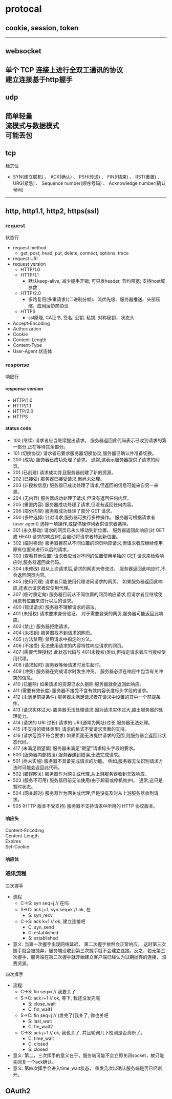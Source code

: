 # protocal

## cookie, session, token
---
## websocket
单个 TCP 连接上进行全双工通讯的协议  
建立连接基于http握手
---
## udp
简单轻量  
流模式与数据模式  
可能丢包  
---
## tcp
标志位  
- SYN(建立联机) 、 ACK(确认) 、 PSH(传送) 、 FIN(f结束) 、 RST(重置) 、 URG(紧急) 、 Sequence number(顺序号码) 、 Acknowledge number(确认号码)
---
## http, http1.1, http2, https(ssl)
### request
状态行
- request method
    - get, post, head, put, delete, connect, options, trace
- request URI
- request version
    - HTTP/1.0
    - HTTP/1.1
        - 默认keep-alive, 减少握手开销; 可只发header, 节约带宽; 支持host域参数
    - HTTP/2.0
        - 多路复用(多重请求)(二进制分帧)、流优先级、服务器推送、头部压缩、应用层协商协议
    - HTTPS
        - ssl原理, CA证书, 签名, 公钥, 私钥, 对称秘钥...
状态头
- Accept-Encoding
- Authorization
- Cookie
- Content-Length
- Content-Type
- User-Agent
状态体
### response
响应行
#### response version
- HTTP/1.0
- HTTP/1.1
- HTTP/2.0
- HTTPS
#### status code
- 100   (继续) 请求者应当继续提出请求。 服务器返回此代码表示已收到请求的第一部分,正在等待其余部分。    
- 101   (切换协议) 请求者已要求服务器切换协议,服务器已确认并准备切换。
- 200   (成功)  服务器已成功处理了请求。 通常,这表示服务器提供了请求的网页。   
- 201   (已创建)  请求成功并且服务器创建了新的资源。   
- 202   (已接受)  服务器已接受请求,但尚未处理。   
- 203   (非授权信息)  服务器已成功处理了请求,但返回的信息可能来自另一来源。   
- 204   (无内容)  服务器成功处理了请求,但没有返回任何内容。   
- 205   (重置内容) 服务器成功处理了请求,但没有返回任何内容。  
- 206   (部分内容)  服务器成功处理了部分 GET 请求。   
- 300   (多种选择)  针对请求,服务器可执行多种操作。 服务器可根据请求者 (user agent) 选择一项操作,或提供操作列表供请求者选择。   
- 301   (永久移动)  请求的网页已永久移动到新位置。 服务器返回此响应(对 GET 或 HEAD 请求的响应)时,会自动将请求者转到新位置。  
- 302   (临时移动)  服务器目前从不同位置的网页响应请求,但请求者应继续使用原有位置来进行以后的请求。  
- 303   (查看其他位置) 请求者应当对不同的位置使用单独的 GET 请求来检索响应时,服务器返回此代码。  
- 304   (未修改) 自从上次请求后,请求的网页未修改过。 服务器返回此响应时,不会返回网页内容。   
- 305   (使用代理) 请求者只能使用代理访问请求的网页。 如果服务器返回此响应,还表示请求者应使用代理。   
- 307   (临时重定向)  服务器目前从不同位置的网页响应请求,但请求者应继续使用原有位置来进行以后的请求。
- 400   (错误请求) 服务器不理解请求的语法。   
- 401   (未授权) 请求要求身份验证。 对于需要登录的网页,服务器可能返回此响应。   
- 403   (禁止) 服务器拒绝请求。  
- 404   (未找到) 服务器找不到请求的网页。  
- 405   (方法禁用) 禁用请求中指定的方法。   
- 406   (不接受) 无法使用请求的内容特性响应请求的网页。   
- 407   (需要代理授权) 此状态代码与 401(未授权)类似,但指定请求者应当授权使用代理。  
- 408   (请求超时)  服务器等候请求时发生超时。   
- 409   (冲突)  服务器在完成请求时发生冲突。 服务器必须在响应中包含有关冲突的信息。   
- 410   (已删除)  如果请求的资源已永久删除,服务器就会返回此响应。   
- 411   (需要有效长度) 服务器不接受不含有效内容长度标头字段的请求。   
- 412   (未满足前提条件) 服务器未满足请求者在请求中设置的其中一个前提条件。   
- 413   (请求实体过大) 服务器无法处理请求,因为请求实体过大,超出服务器的处理能力。   
- 414   (请求的 URI 过长) 请求的 URI(通常为网址)过长,服务器无法处理。   
- 415   (不支持的媒体类型) 请求的格式不受请求页面的支持。   
- 416   (请求范围不符合要求) 如果页面无法提供请求的范围,则服务器会返回此状态代码。   
- 417   (未满足期望值) 服务器未满足"期望"请求标头字段的要求。   
- 500   (服务器内部错误)  服务器遇到错误,无法完成请求。   
- 501   (尚未实施) 服务器不具备完成请求的功能。 例如,服务器无法识别请求方法时可能会返回此代码。   
- 502   (错误网关) 服务器作为网关或代理,从上游服务器收到无效响应。   
- 503   (服务不可用) 服务器目前无法使用(由于超载或停机维护)。 通常,这只是暂时状态。   
- 504   (网关超时)  服务器作为网关或代理,但是没有及时从上游服务器收到请求。   
- 505   (HTTP 版本不受支持) 服务器不支持请求中所用的 HTTP 协议版本。  
#### 响应头
Content-Encoding  
Content-Length  
Expires  
Set-Cookie  

#### 响应体  

### 通讯流程
三次握手
- 流程
    - C->S: syn seq=j // 在吗
    - S->C: ack j+1, syn seq=k // ok, 在
        - S: syn_recv
    - C->S: ack k+1 // ok, 建立连接吧
        - C: syn_send
        - C: established
        - S: established
- 意义: 当第一次握手出现网络延迟， 第二次握手依然会正常响应， 这时第三次握手就会被抛弃，服务端没收到第三次握手就不会建立连接。反之，若无第三次握手，服务端在第二次握手就开始建立客户端已经认为过期抛弃的连接， 浪费资源。

四次挥手
- 流程:
    - C->S: fin seq=i // 我要关了
    - S->C: ack i+1 // ok, 等下, 我还没发完呢
        - S: close_wait
        - C: fin_wait1
    - S->C: fin seq=j // (发完了)我关了, 你也关吧
        - S: last_wait
        - C: fin_wait2
    - C->S: ack j+1 // ok, 我也关了, 并且轮询几下检测是否真断了。
        - C: time_wait
        - C: closed
        - S: closed
- 意义: 第二，三次挥手的意义在于，服务端可能不会立即关闭socket，故只能先回复一个ack确认。
- 意义: 第四次挥手会进入time_wait状态， 重发几次以确认服务端是否已经断开。
## OAuth2
